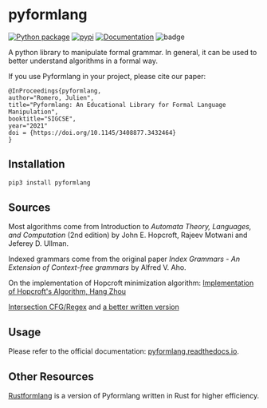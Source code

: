 # pyformlang

[![Python package](https://github.com/Aunsiels/pyformlang/actions/workflows/python-package.yml/badge.svg)](https://github.com/Aunsiels/pyformlang/actions/workflows/python-package.yml)
[![pypi](https://img.shields.io/pypi/v/pyformlang.svg)](https://pypi.org/project/pyformlang/)
[![Documentation](https://readthedocs.org/projects/pyformlang/badge/?version=latest)](https://pyformlang.readthedocs.io/en/latest/)
![badge](https://img.shields.io/endpoint?url=https://gist.githubusercontent.com/Aunsiels/135f01c630063c3e69d999a2edf59fdb/raw/coverage_pyformlang.json)


A python library to manipulate formal grammar. In general, it can be used to better understand algorithms in a formal way.

If you use Pyformlang in your project, please cite our paper:

```
@InProceedings{pyformlang,
author="Romero, Julien",
title="Pyformlang: An Educational Library for Formal Language Manipulation",
booktitle="SIGCSE",
year="2021"
doi = {https://doi.org/10.1145/3408877.3432464}
}
```

## Installation

```bash
pip3 install pyformlang
```

## Sources

Most algorithms come from Introduction to *Automata Theory, Languages, and Computation*
(2nd edition) by John E. Hopcroft, Rajeev Motwani and Jeferey D. Ullman.

Indexed grammars come from the original paper *Index Grammars - An Extension of Context-free grammars* by Alfred V. Aho.

On the implementation of Hopcroft minimization algorithm: [Implementation of Hopcroft's Algorithm, Hang Zhou](https://www.irif.fr/~carton/Enseignement/Complexite/ENS/Redaction/2009-2010/hang.zhou.pdf)

[Intersection CFG/Regex](https://www.degruyter.com/downloadpdf/j/stuf.1961.14.issue-1-4/stuf.1961.14.14.143/stuf.1961.14.14.143.pdf) and [a better written version](http://www.cs.umd.edu/~gasarch/BLOGPAPERS/cfg.pdf)

## Usage

Please refer to the official documentation: [pyformlang.readthedocs.io](https://pyformlang.readthedocs.io).

## Other Resources

[Rustformlang](https://github.com/eth-sri/constrained-diffusion/tree/main/rustformlang) is a version of Pyformlang written in Rust for higher efficiency.

